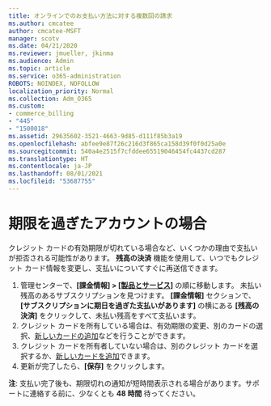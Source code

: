 ```yaml
---
title: オンラインでのお支払い方法に対する複数回の請求
ms.author: cmcatee
author: cmcatee-MSFT
manager: scotv
ms.date: 04/21/2020
ms.reviewer: jmueller, jkinma
ms.audience: Admin
ms.topic: article
ms.service: o365-administration
ROBOTS: NOINDEX, NOFOLLOW
localization_priority: Normal
ms.collection: Adm_O365
ms.custom:
- commerce_billing
- "445"
- "1500018"
ms.assetid: 29635602-3521-4663-9d85-d111f85b3a19
ms.openlocfilehash: abfee9e87f26c216d3f865ca158d39f0f0d25a0e
ms.sourcegitcommit: 540a4e2515f7cfddee65519046454fc4437cd287
ms.translationtype: HT
ms.contentlocale: ja-JP
ms.lasthandoff: 08/01/2021
ms.locfileid: "53687755"
---
```

# <a name="past-due-account"></a>期限を過ぎたアカウントの場合

クレジット カードの有効期限が切れている場合など、いくつかの理由で支払いが拒否される可能性があります。 **残高の決済** 機能を使用して、いつでもクレジット カード情報を変更し、支払いについてすぐに再送信できます。

1. 管理センターで、**[課金情報] > [[製品とサービス]](https://go.microsoft.com/fwlink/p/?linkid=842054)** の順に移動します。
未払い残高のあるサブスクリプションを見つけます。 **[課金情報]** セクションで、**[サブスクリプションに期日を過ぎた支払いがあります]** の横にある **[残高の決済]** をクリックして、未払い残高をすべて支払います。
2. クレジット カードを所有している場合は、有効期限の変更、別のカードの選択、[新しいカードの追加](/microsoft-365/commerce/billing-and-payments/manage-payment-methods)などを行うことができます。
3. クレジット カードを所有者していない場合は、別のクレジット カードを選択するか、[新しいカードを追加](/microsoft-365/commerce/billing-and-payments/manage-payment-methods)できます。
4. 更新が完了したら、**[保存]** をクリックします。

**注**: 支払い完了後も、期限切れの通知が短時間表示される場合があります。サポートに連絡する前に、少なくとも **48 時間** 待ってください。
